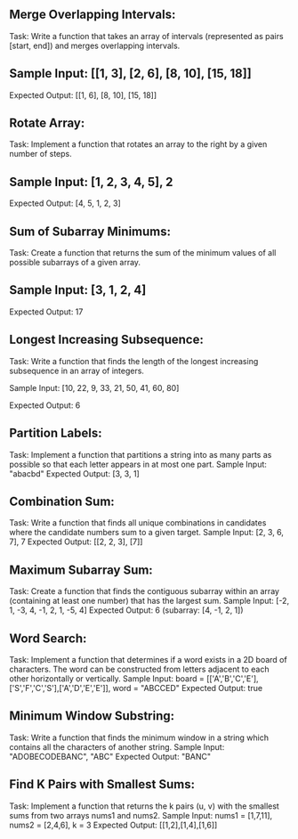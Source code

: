 ## Merge Overlapping Intervals:

Task: Write a function that takes an array of intervals (represented as pairs [start, end]) and merges overlapping intervals.

## Sample Input: [[1, 3], [2, 6], [8, 10], [15, 18]]

Expected Output: [[1, 6], [8, 10], [15, 18]]

## Rotate Array:

Task: Implement a function that rotates an array to the right by a given number of steps.

## Sample Input: [1, 2, 3, 4, 5], 2

Expected Output: [4, 5, 1, 2, 3]

## Sum of Subarray Minimums:

Task: Create a function that returns the sum of the minimum values of all possible subarrays of a given array.

## Sample Input: [3, 1, 2, 4]

Expected Output: 17

## Longest Increasing Subsequence:

Task: Write a function that finds the length of the longest increasing subsequence in an array of integers.

Sample Input: [10, 22, 9, 33, 21, 50, 41, 60, 80]

Expected Output: 6

## Partition Labels:

Task: Implement a function that partitions a string into as many parts as possible so that each letter appears in at most one part.
Sample Input: "abacbd"
Expected Output: [3, 3, 1]

## Combination Sum:

Task: Write a function that finds all unique combinations in candidates where the candidate numbers sum to a given target.
Sample Input: [2, 3, 6, 7], 7
Expected Output: [[2, 2, 3], [7]]

## Maximum Subarray Sum:

Task: Create a function that finds the contiguous subarray within an array (containing at least one number) that has the largest sum.
Sample Input: [-2, 1, -3, 4, -1, 2, 1, -5, 4]
Expected Output: 6 (subarray: [4, -1, 2, 1])

## Word Search:

Task: Implement a function that determines if a word exists in a 2D board of characters. The word can be constructed from letters adjacent to each other horizontally or vertically.
Sample Input: board = [['A','B','C','E'],['S','F','C','S'],['A','D','E','E']], word = "ABCCED"
Expected Output: true

## Minimum Window Substring:

Task: Write a function that finds the minimum window in a string which contains all the characters of another string.
Sample Input: "ADOBECODEBANC", "ABC"
Expected Output: "BANC"

## Find K Pairs with Smallest Sums:

Task: Implement a function that returns the k pairs (u, v) with the smallest sums from two arrays nums1 and nums2.
Sample Input: nums1 = [1,7,11], nums2 = [2,4,6], k = 3
Expected Output: [[1,2],[1,4],[1,6]]
